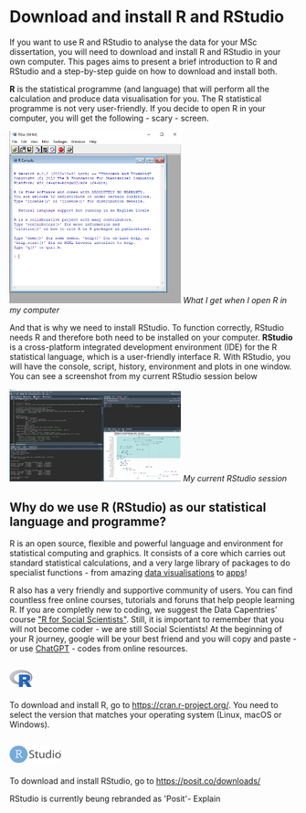# Download and install R and RStudio

If you want to use R and RStudio to analyse the data for your MSc dissertation, you will need to download and install R and RStudio in your own computer. This pages aims to present a brief introduction to R and RStudio and a step-by-step guide on how to download and install both.

**R** is the statistical programme (and language) that will perform all the calculation and produce data visualisation for you. The R statistical programme is not very user-friendly. If you decide to open R in your computer, you will get the following - scary - screen.

<img
  src="Figures/R.png"
  alt="R Console"
  title="What I get when I open R in my computer"
  style="display: inline-block; margin: 0 auto; max-width: 300px">
  <em>What I get when I open R in my computer</em>

And that is why we need to install RStudio. To function correctly, RStudio needs R and therefore both need to be installed on your computer. 
**RStudio** is a cross-platform integrated development environment (IDE) for the R statistical language, which is a user-friendly interface R. With RStudio, you will have the console, script, history, environment and plots in one window. You can see a screenshot from my current RStudio session below

<img
  src="Figures/RStudio_ADL.png"
  alt="RStudio Screenshot from Alice's computer"
  title="RStudio Screenshot from Alice's computer"
  style="display: inline-block; margin: 0 auto; max-width: 300px">
   <em>My current RStudio session</em>

## Why do we use R (RStudio) as our statistical language and programme?

R is an open source, flexible and powerful language and environment for statistical computing and graphics. It consists of a core which carries out standard statistical calculations, and a very large library of packages to do specialist functions - from amazing [data visualisations](r-graph-gallery.com/) to [apps](shiny.rstudio.com/gallery/)!

R also has a very friendly and supportive community of users. You can find countless free online courses, tutorials and foruns that help people learning R. 
If you are completly new to coding, we suggest the Data Capentries' course ["R for Social Scientists"](https://preview.carpentries.org/r-socialsci/index.html). Still, it is important to remember that you will not become coder - we are still Social Scientists! At the beginning of your R journey, google will be your best friend and you will copy and paste - or use [ChatGPT](https://www.r-bloggers.com/2022/12/chatgpt-can-create-datasets-program-in-r-and-when-it-makes-an-error-it-can-fix-that-too/) -  codes from online resources. 

## <img src="Figures/Rlogo.png" alt="R Logo" title="R Logo" width="40" height="30">
To download and install R, go to https://cran.r-project.org/.
You need to select the version that matches your operating system (Linux, macOS or Windows). 
 
## <img src="Figures/RStudio-Logo-Flat.png" alt="R Studio Logo" title="R Studio Logo" width="90" height="30">
To download and install RStudio, go to https://posit.co/downloads/

RStudio is currently beung rebranded as 'Posit'- Explain
